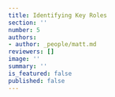 ```yaml
---
title: Identifying Key Roles
section: ''
number: 5
authors:
- author: _people/matt.md
reviewers: []
image: ''
summary: ''
is_featured: false
published: false
---
```

